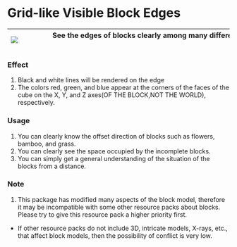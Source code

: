 # Grid-like Visible Block Edges
|![](https://cdn.modrinth.com/data/cached_images/76bf5cac6fdc414da9cc5eaef42e2fcf1497585a.png)|See the edges of blocks clearly among many different blocks. &emsp;&emsp;&emsp;&emsp;&emsp;&emsp;&emsp;&emsp;&emsp;&emsp;&emsp;&emsp;&emsp;&emsp;&emsp;&emsp;&emsp;&emsp;&emsp;&emsp;&emsp;&emsp;&emsp;&emsp;&emsp;&emsp;&emsp;&emsp;&emsp;&emsp;&emsp;&emsp;&emsp;&emsp;&emsp;&emsp;&emsp;&emsp;|
|-|-|

### Effect
1. Black and white lines will be rendered on the edge
2. The colors red, green, and blue appear at the corners of the faces of the cube on the X, Y, and Z axes(OF THE BLOCK,NOT THE WORLD), respectively.

### Usage
1. You can clearly know the offset direction of blocks such as flowers, bamboo, and grass.
2. You can clearly see the space occupied by the incomplete blocks.
3. You can simply get a general understanding of the situation of the blocks from a distance.

### Note
1. This package has modified many aspects of the block model, therefore it may be incompatible with some other resource packs about blocks. Please try to give this resource pack a higher priority first.
+ If other resource packs do not include 3D, intricate models, X-rays, etc., that affect block models, then the possibility of conflict is very low.